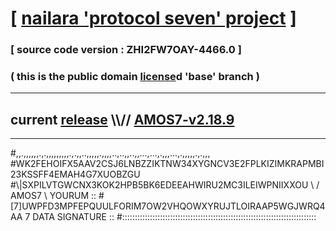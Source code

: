 
# [ [nailara 'protocol seven' project](http://nailara.network/) ]

### [ source code version : ZHI2FW7OAY-4466.0 ]

### ( this is the public domain [license](../license)d 'base' branch )
---
## current [release](https://github.com/nailara-technologies/protocol-7/releases) \\\\// [AMOS7-v2.18.9](https://github.com/nailara-technologies/protocol-7/releases/tag/AMOS7-v2.18.9)
---

#,,.,,,,,,.,.,,,,,,,,,.,.,,..,,,,,.,,,,..,..,,..,,...,...,.,,,...,.,,,,,.,.,,,
#WK2FEHOIFX5AAV2CSJ6LNBZZIKTNW34XYGNCV3E2FPLKIZIMKRAPMBI23KSSFF4EMAH4G7XUOBZGU
#\\\|SXPILVTGWCNX3KOK2HPB5BK6EDEEAHWIRU2MC3ILEIWPNIIXXOU \ / AMOS7 \ YOURUM ::
#\[7]UWPFD3MPFEPQUULFORIM7OW2VHQOWXYRUJTLOIRAAP5WGJWRQ4AA 7  DATA SIGNATURE ::
#:::::::::::::::::::::::::::::::::::::::::::::::::::::::::::::::::::::::::::::
